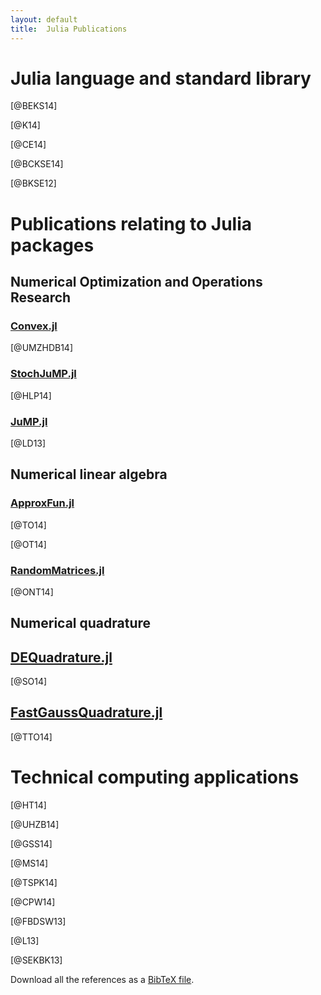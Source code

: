 ```yaml
---
layout: default
title:  Julia Publications
---
```


# Julia language and standard library

[@BEKS14]

[@K14]

[@CE14]

[@BCKSE14]

[@BKSE12]

# Publications relating to Julia packages

## Numerical Optimization and Operations Research

### [Convex.jl](https://github.com/cvxgrp/Convex.jl)

[@UMZHDB14]

### [StochJuMP.jl](https://github.com/joehuchette/StochJuMP.jl)

[@HLP14]

### [JuMP.jl](https://github.com/JuliaOpt/JuMP.jl)

[@LD13]

## Numerical linear algebra

### [ApproxFun.jl](https://github.com/ApproxFun/ApproxFun.jl)

[@TO14]

[@OT14]

### [RandomMatrices.jl](https://github.com/jiahao/RandomMatrices.jl)

[@ONT14]

## Numerical quadrature

## [DEQuadrature.jl](https://github.com/MikaelSlevinsky/DEQuadrature.jl)

[@SO14]

## [FastGaussQuadrature.jl](https://github.com/ajt60gaibb/FastGaussQuadrature.jl)

[@TTO14]

# Technical computing applications

[@HT14]

[@UHZB14]

[@GSS14]

[@MS14]

[@TSPK14]

[@CPW14]

[@FBDSW13]

[@L13]

[@SEKBK13]

Download all the references as a [BibTeX file](julia.bib).

